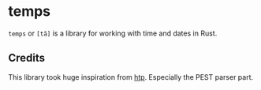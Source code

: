 # temps

`temps` or `[tã]` is a library for working with time and dates in Rust.

## Credits

This library took huge inspiration from [htp](https://github.com/PicoJr/htp). Especially the PEST parser part.
